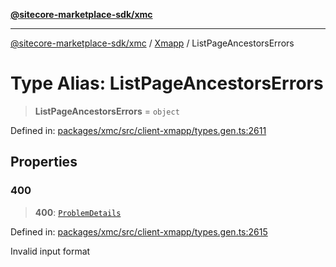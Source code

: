 [**@sitecore-marketplace-sdk/xmc**](../../../../README.md)

***

[@sitecore-marketplace-sdk/xmc](../../../../README.md) / [Xmapp](../README.md) / ListPageAncestorsErrors

# Type Alias: ListPageAncestorsErrors

> **ListPageAncestorsErrors** = `object`

Defined in: [packages/xmc/src/client-xmapp/types.gen.ts:2611](https://github.com/Sitecore/marketplace-sdk/blob/main/packages/xmc/src/client-xmapp/types.gen.ts#L2611)

## Properties

### 400

> **400**: [`ProblemDetails`](ProblemDetails.md)

Defined in: [packages/xmc/src/client-xmapp/types.gen.ts:2615](https://github.com/Sitecore/marketplace-sdk/blob/main/packages/xmc/src/client-xmapp/types.gen.ts#L2615)

Invalid input format
